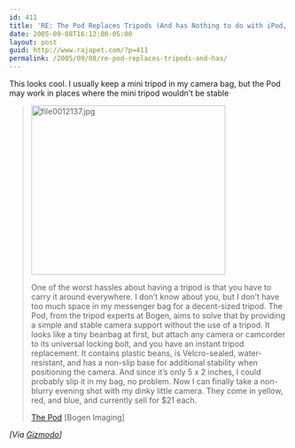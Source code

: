 ```yaml
---
id: 411
title: 'RE: The Pod Replaces Tripods (And has Nothing to do with iPod, Thank God)'
date: 2005-09-08T16:12:00-05:00
layout: post
guid: http://www.rajapet.com/?p=411
permalink: /2005/09/08/re-pod-replaces-tripods-and-has/
---
```

This looks cool. I usually keep a mini tripod in my camera bag, but the Pod may work in places where the mini tripod wouldn&#8217;t be stable

><img loading="lazy" alt="file0012137.jpg" src="https://i2.wp.com/www.gizmodo.com/gadgets/images/file0012137.jpg?resize=350%2C306" width="350" height="306"   /> 
> 
> One of the worst hassles about having a tripod is that you have to carry it around everywhere. I don&#8217;t know about you, but I don&#8217;t have too much space in my messenger bag for a decent-sized tripod. The Pod, from the tripod experts at Bogen, aims to solve that by providing a simple and stable camera support without the use of a tripod. It looks like a tiny beanbag at first, but attach any camera or camcorder to its universal locking bolt, and you have an instant tripod replacement. It contains plastic beans, is Velcro-sealed, water-resistant, and has a non-slip base for additional stability when positioning the camera. And since it&#8217;s only 5 x 2 inches, I could probably slip it in my bag, no problem. Now I can finally take a non-blurry evening shot with my dinky little camera. They come in yellow, red, and blue, and currently sell for $21 each.
> 
> [The Pod](http://www.bogenimaging.us/) [Bogen Imaging]

_[Via [Gizmodo](http://www.gizmodo.com/gadgets/digital-cameras/the-pod-replaces-tripods-and-has-nothing-to-do-with-ipod-thank-god-124367.php)]_